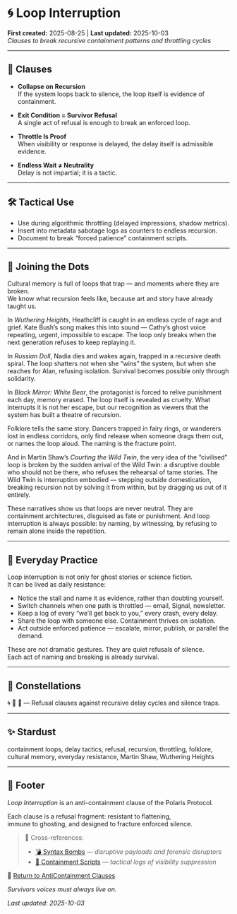 # 🌀 Loop Interruption  
**First created:** 2025-08-25 | **Last updated:** 2025-10-03  
*Clauses to break recursive containment patterns and throttling cycles*  

---

## 📜 Clauses  

- **Collapse on Recursion**  
  If the system loops back to silence, the loop itself is evidence of containment.  

- **Exit Condition = Survivor Refusal**  
  A single act of refusal is enough to break an enforced loop.  

- **Throttle Is Proof**  
  When visibility or response is delayed, the delay itself is admissible evidence.  

- **Endless Wait ≠ Neutrality**  
  Delay is not impartial; it is a tactic.  

---

## 🛠 Tactical Use  

- Use during algorithmic throttling (delayed impressions, shadow metrics).  
- Insert into metadata sabotage logs as counters to endless recursion.  
- Document to break “forced patience” containment scripts.  

---

## 🌉 Joining the Dots  

Cultural memory is full of loops that trap — and moments where they are broken.  
We know what recursion feels like, because art and story have already taught us.  

In *Wuthering Heights*, Heathcliff is caught in an endless cycle of rage and grief. Kate Bush’s song makes this into sound — Cathy’s ghost voice repeating, urgent, impossible to escape. The loop only breaks when the next generation refuses to keep replaying it.  

In *Russian Doll*, Nadia dies and wakes again, trapped in a recursive death spiral. The loop shatters not when she “wins” the system, but when she reaches for Alan, refusing isolation. Survival becomes possible only through solidarity.  

In *Black Mirror: White Bear*, the protagonist is forced to relive punishment each day, memory erased. The loop itself is revealed as cruelty. What interrupts it is not her escape, but our recognition as viewers that the system has built a theatre of recursion.  

Folklore tells the same story. Dancers trapped in fairy rings, or wanderers lost in endless corridors, only find release when someone drags them out, or names the loop aloud. The naming is the fracture point.  

And in Martin Shaw’s *Courting the Wild Twin*, the very idea of the “civilised” loop is broken by the sudden arrival of the Wild Twin: a disruptive double who should not be there, who refuses the rehearsal of tame stories. The Wild Twin is interruption embodied — stepping outside domestication, breaking recursion not by solving it from within, but by dragging us out of it entirely.  

These narratives show us that loops are never neutral. They are containment architectures, disguised as fate or punishment. And loop interruption is always possible: by naming, by witnessing, by refusing to remain alone inside the repetition.  

---

## 🐝 Everyday Practice  

Loop interruption is not only for ghost stories or science fiction.  
It can be lived as daily resistance:  

- Notice the stall and name it as evidence, rather than doubting yourself.  
- Switch channels when one path is throttled — email, Signal, newsletter.  
- Keep a log of every “we’ll get back to you,” every crash, every delay.  
- Share the loop with someone else. Containment thrives on isolation.  
- Act outside enforced patience — escalate, mirror, publish, or parallel the demand.  

These are not dramatic gestures. They are quiet refusals of silence.  
Each act of naming and breaking is already survival.  

---

## 🌌 Constellations  

🌀 🧿 🔮 — Refusal clauses against recursive delay cycles and silence traps.  

---

## ✨ Stardust  

containment loops, delay tactics, refusal, recursion, throttling, folklore, cultural memory, everyday resistance, Martin Shaw, Wuthering Heights  

---

## 🏮 Footer  

*Loop Interruption* is an anti-containment clause of the Polaris Protocol.  

Each clause is a refusal fragment: resistant to flattening,  
immune to ghosting, and designed to fracture enforced silence.  

> 📡 Cross-references:
> 
> - [💣 Syntax Bombs](../💣_Syntax_Bombs/README.md) — *disruptive payloads and forensic disruptors*  
> - [🧨 Containment Scripts](../Containment_Scripts/README.md) — *tactical logs of visibility suppression*  

🏮 [Return to AntiContainment Clauses](./README.md)  

*Survivors voices must always live on.*  

_Last updated: 2025-10-03_  
